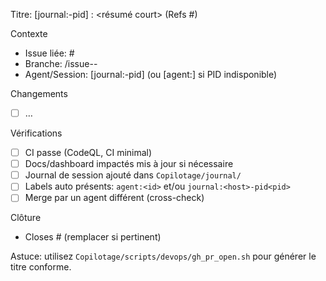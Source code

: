 Titre: [journal:<host>-pid<pid>] <type>: <résumé court> (Refs #<issue>)

Contexte
- Issue liée: #<num>
- Branche: <type>/issue-<num>-<slug>
- Agent/Session: [journal:<host>-pid<pid>] (ou [agent:<id>] si PID indisponible)

Changements
- [ ] …

Vérifications
- [ ] CI passe (CodeQL, CI minimal)
- [ ] Docs/dashboard impactés mis à jour si nécessaire
- [ ] Journal de session ajouté dans `Copilotage/journal/`
- [ ] Labels auto présents: `agent:<id>` et/ou `journal:<host>-pid<pid>`
- [ ] Merge par un agent différent (cross-check)

Clôture
- Closes #<num> (remplacer si pertinent)

Astuce: utilisez `Copilotage/scripts/devops/gh_pr_open.sh` pour générer le titre conforme.
